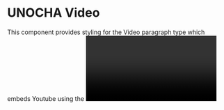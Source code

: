 UNOCHA Video
============

This component provides styling for the Video paragraph type which embeds
Youtube using the <video> tag.
